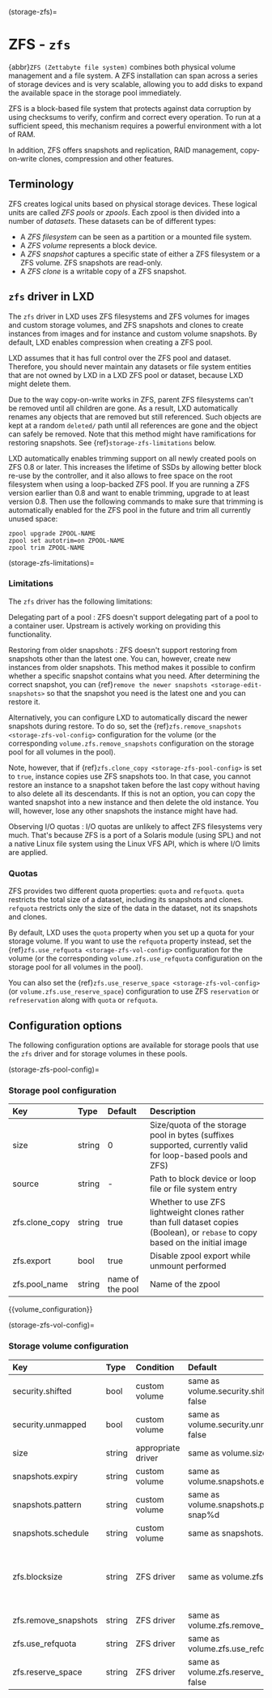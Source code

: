 (storage-zfs)=
# ZFS - `zfs`

{abbr}`ZFS (Zettabyte file system)` combines both physical volume management and a file system.
A ZFS installation can span across a series of storage devices and is very scalable, allowing you to add disks to expand the available space in the storage pool immediately.

ZFS is a block-based file system that protects against data corruption by using checksums to verify, confirm and correct every operation.
To run at a sufficient speed, this mechanism requires a powerful environment with a lot of RAM.

In addition, ZFS offers snapshots and replication, RAID management, copy-on-write clones, compression and other features.

## Terminology

ZFS creates logical units based on physical storage devices.
These logical units are called *ZFS pools* or *zpools*.
Each zpool is then divided into a number of *datasets*.
These datasets can be of different types:
- A *ZFS filesystem* can be seen as a partition or a mounted file system.
- A *ZFS volume* represents a block device.
- A *ZFS snapshot* captures a specific state of either a ZFS filesystem or a ZFS volume.
  ZFS snapshots are read-only.
- A *ZFS clone* is a writable copy of a ZFS snapshot.

## `zfs` driver in LXD

The `zfs` driver in LXD uses ZFS filesystems and ZFS volumes for images and custom storage volumes, and ZFS snapshots and clones to create instances from images and for instance and custom volume snapshots.
By default, LXD enables compression when creating a ZFS pool.

LXD assumes that it has full control over the ZFS pool and dataset.
Therefore, you should never maintain any datasets or file system entities that are not owned by LXD in a LXD ZFS pool or dataset, because LXD might delete them.

Due to the way copy-on-write works in ZFS, parent ZFS filesystems can't be removed until all children are gone.
As a result, LXD automatically renames any objects that are removed but still referenced.
Such objects are kept at a random `deleted/` path until all references are gone and the object can safely be removed.
Note that this method might have ramifications for restoring snapshots.
See {ref}`storage-zfs-limitations` below.

LXD automatically enables trimming support on all newly created pools on ZFS 0.8 or later.
This increases the lifetime of SSDs by allowing better block re-use by the controller, and it also allows to free space on the root filesystem when using a loop-backed ZFS pool.
If you are running a ZFS version earlier than 0.8 and want to enable trimming, upgrade to at least version 0.8.
Then use the following commands to make sure that trimming is automatically enabled for the ZFS pool in the future and trim all currently unused space:

    zpool upgrade ZPOOL-NAME
    zpool set autotrim=on ZPOOL-NAME
    zpool trim ZPOOL-NAME

(storage-zfs-limitations)=
### Limitations

The `zfs` driver has the following limitations:

Delegating part of a pool
: ZFS doesn't support delegating part of a pool to a container user.
  Upstream is actively working on providing this functionality.

Restoring from older snapshots
: ZFS doesn't support restoring from snapshots other than the latest one.
  You can, however, create new instances from older snapshots.
  This method makes it possible to confirm whether a specific snapshot contains what you need.
  After determining the correct snapshot, you can {ref}`remove the newer snapshots <storage-edit-snapshots>` so that the snapshot you need is the latest one and you can restore it.

  Alternatively, you can configure LXD to automatically discard the newer snapshots during restore.
  To do so, set the {ref}`zfs.remove_snapshots <storage-zfs-vol-config>` configuration for the volume (or the corresponding `volume.zfs.remove_snapshots` configuration on the storage pool for all volumes in the pool).

  Note, however, that if {ref}`zfs.clone_copy <storage-zfs-pool-config>` is set to `true`, instance copies use ZFS snapshots too.
  In that case, you cannot restore an instance to a snapshot taken before the last copy without having to also delete all its descendants.
  If this is not an option, you can copy the wanted snapshot into a new instance and then delete the old instance.
  You will, however, lose any other snapshots the instance might have had.

Observing I/O quotas
: I/O quotas are unlikely to affect ZFS filesystems very much.
  That's because ZFS is a port of a Solaris module (using SPL) and not a native Linux file system using the Linux VFS API, which is where I/O limits are applied.

### Quotas

ZFS provides two different quota properties: `quota` and `refquota`.
`quota` restricts the total size of a dataset, including its snapshots and clones.
`refquota` restricts only the size of the data in the dataset, not its snapshots and clones.

By default, LXD uses the `quota` property when you set up a quota for your storage volume.
If you want to use the `refquota` property instead, set the {ref}`zfs.use_refquota <storage-zfs-vol-config>` configuration for the volume (or the corresponding `volume.zfs.use_refquota` configuration on the storage pool for all volumes in the pool).

You can also set the {ref}`zfs.use_reserve_space <storage-zfs-vol-config>` (or `volume.zfs.use_reserve_space`) configuration to use ZFS `reservation` or `refreservation` along with `quota` or `refquota`.

## Configuration options

The following configuration options are available for storage pools that use the `zfs` driver and for storage volumes in these pools.

(storage-zfs-pool-config)=
### Storage pool configuration
Key                           | Type                          | Default                                 | Description
:--                           | :---                          | :------                                 | :----------
size                          | string                        | 0                                       | Size/quota of the storage pool in bytes (suffixes supported, currently valid for loop-based pools and ZFS)
source                        | string                        | -                                       | Path to block device or loop file or file system entry
zfs.clone\_copy               | string                        | true                                    | Whether to use ZFS lightweight clones rather than full dataset copies (Boolean), or `rebase` to copy based on the initial image
zfs.export                    | bool                          | true                                    | Disable zpool export while unmount performed
zfs.pool\_name                | string                        | name of the pool                        | Name of the zpool

{{volume_configuration}}

(storage-zfs-vol-config)=
### Storage volume configuration
Key                     | Type      | Condition                 | Default                                     | Description
:--                     | :---      | :--------                 | :------                                     | :----------
security.shifted        | bool      | custom volume             | same as volume.security.shifted or false    | {{enable_ID_shifting}}
security.unmapped       | bool      | custom volume             | same as volume.security.unmapped or false   | Disable ID mapping for the volume
size                    | string    | appropriate driver        | same as volume.size                         | Size/quota of the storage volume
snapshots.expiry        | string    | custom volume             | same as volume.snapshots.expiry             | {{snapshot_expiry_format}}
snapshots.pattern       | string    | custom volume             | same as volume.snapshots.pattern or snap%d  | {{snapshot_pattern_format}}
snapshots.schedule      | string    | custom volume             | same as snapshots.schedule                  | {{snapshot_schedule_format}}
zfs.blocksize           | string    | ZFS driver                | same as volume.zfs.blocksize                | Size of the ZFS block in range from 512 to 16 MiB (must be power of 2) - for block volume, a maximum value of 128 KiB will be used even if a higher value is set
zfs.remove\_snapshots   | string    | ZFS driver                | same as volume.zfs.remove\_snapshots        | Remove snapshots as needed
zfs.use\_refquota       | string    | ZFS driver                | same as volume.zfs.use\_refquota            | Use `refquota` instead of `quota` for space
zfs.reserve\_space      | string    | ZFS driver                | same as volume.zfs.reserve\_space or false  | Use `reservation`/`refreservation` along with `quota`/`refquota`

